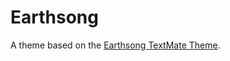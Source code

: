 # Earthsong

A theme based on the [Earthsong TextMate Theme](http://colorsublime.com/theme/Earthsong).
